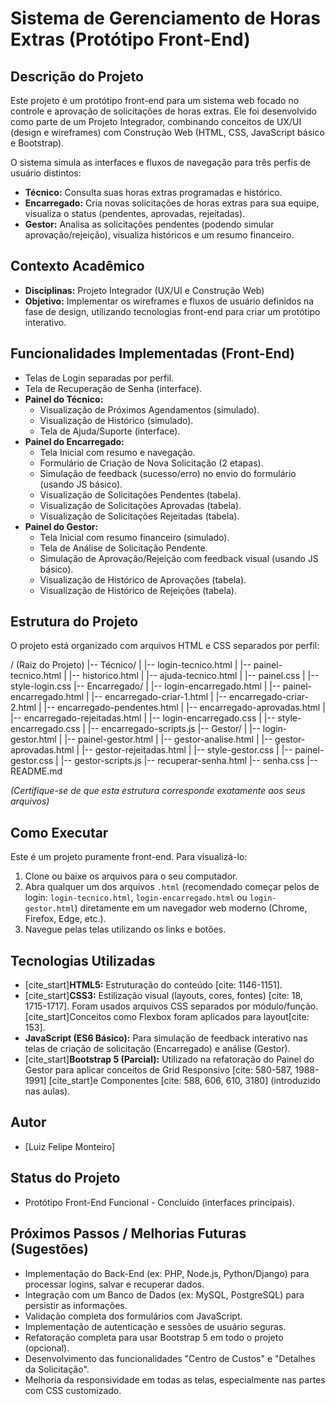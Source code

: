 # Sistema de Gerenciamento de Horas Extras (Protótipo Front-End)

## Descrição do Projeto

Este projeto é um protótipo front-end para um sistema web focado no controle e aprovação de solicitações de horas extras. Ele foi desenvolvido como parte de um Projeto Integrador, combinando conceitos de UX/UI (design e wireframes) com Construção Web (HTML, CSS, JavaScript básico e Bootstrap).

O sistema simula as interfaces e fluxos de navegação para três perfis de usuário distintos:
* **Técnico:** Consulta suas horas extras programadas e histórico.
* **Encarregado:** Cria novas solicitações de horas extras para sua equipe, visualiza o status (pendentes, aprovadas, rejeitadas).
* **Gestor:** Analisa as solicitações pendentes (podendo simular aprovação/rejeição), visualiza históricos e um resumo financeiro.

## Contexto Acadêmico

* **Disciplinas:** Projeto Integrador (UX/UI e Construção Web)
* **Objetivo:** Implementar os wireframes e fluxos de usuário definidos na fase de design, utilizando tecnologias front-end para criar um protótipo interativo.

## Funcionalidades Implementadas (Front-End)

* Telas de Login separadas por perfil.
* Tela de Recuperação de Senha (interface).
* **Painel do Técnico:**
    * Visualização de Próximos Agendamentos (simulado).
    * Visualização de Histórico (simulado).
    * Tela de Ajuda/Suporte (interface).
* **Painel do Encarregado:**
    * Tela Inicial com resumo e navegação.
    * Formulário de Criação de Nova Solicitação (2 etapas).
    * Simulação de feedback (sucesso/erro) no envio do formulário (usando JS básico).
    * Visualização de Solicitações Pendentes (tabela).
    * Visualização de Solicitações Aprovadas (tabela).
    * Visualização de Solicitações Rejeitadas (tabela).
* **Painel do Gestor:**
    * Tela Inicial com resumo financeiro (simulado).
    * Tela de Análise de Solicitação Pendente.
    * Simulação de Aprovação/Rejeição com feedback visual (usando JS básico).
    * Visualização de Histórico de Aprovações (tabela).
    * Visualização de Histórico de Rejeições (tabela).

## Estrutura do Projeto

O projeto está organizado com arquivos HTML e CSS separados por perfil:

/ (Raiz do Projeto) |-- Técnico/ | |-- login-tecnico.html | |-- painel-tecnico.html | |-- historico.html | |-- ajuda-tecnico.html | |-- painel.css | |-- style-login.css |-- Encarregado/ | |-- login-encarregado.html | |-- painel-encarregado.html | |-- encarregado-criar-1.html | |-- encarregado-criar-2.html | |-- encarregado-pendentes.html | |-- encarregado-aprovadas.html | |-- encarregado-rejeitadas.html | |-- login-encarregado.css | |-- style-encarregado.css | |-- encarregado-scripts.js |-- Gestor/ | |-- login-gestor.html | |-- painel-gestor.html | |-- gestor-analise.html | |-- gestor-aprovadas.html | |-- gestor-rejeitadas.html | |-- style-gestor.css | |-- painel-gestor.css | |-- gestor-scripts.js |-- recuperar-senha.html |-- senha.css |-- README.md

*(Certifique-se de que esta estrutura corresponde exatamente aos seus arquivos)*

## Como Executar

Este é um projeto puramente front-end. Para visualizá-lo:
1.  Clone ou baixe os arquivos para o seu computador.
2.  Abra qualquer um dos arquivos `.html` (recomendado começar pelos de login: `login-tecnico.html`, `login-encarregado.html` ou `login-gestor.html`) diretamente em um navegador web moderno (Chrome, Firefox, Edge, etc.).
3.  Navegue pelas telas utilizando os links e botões.

## Tecnologias Utilizadas

* [cite_start]**HTML5:** Estruturação do conteúdo [cite: 1146-1151].
* [cite_start]**CSS3:** Estilização visual (layouts, cores, fontes) [cite: 18, 1715-1717]. Foram usados arquivos CSS separados por módulo/função. [cite_start]Conceitos como Flexbox foram aplicados para layout[cite: 153].
* **JavaScript (ES6 Básico):** Para simulação de feedback interativo nas telas de criação de solicitação (Encarregado) e análise (Gestor).
* [cite_start]**Bootstrap 5 (Parcial):** Utilizado na refatoração do Painel do Gestor para aplicar conceitos de Grid Responsivo [cite: 580-587, 1988-1991] [cite_start]e Componentes [cite: 588, 606, 610, 3180] (introduzido nas aulas).

## Autor

* [Luiz Felipe Monteiro]

## Status do Projeto

* Protótipo Front-End Funcional - Concluído (interfaces principais).

## Próximos Passos / Melhorias Futuras (Sugestões)

* Implementação do Back-End (ex: PHP, Node.js, Python/Django) para processar logins, salvar e recuperar dados.
* Integração com um Banco de Dados (ex: MySQL, PostgreSQL) para persistir as informações.
* Validação completa dos formulários com JavaScript.
* Implementação de autenticação e sessões de usuário seguras.
* Refatoração completa para usar Bootstrap 5 em todo o projeto (opcional).
* Desenvolvimento das funcionalidades "Centro de Custos" e "Detalhes da Solicitação".
* Melhoria da responsividade em todas as telas, especialmente nas partes com CSS customizado.
